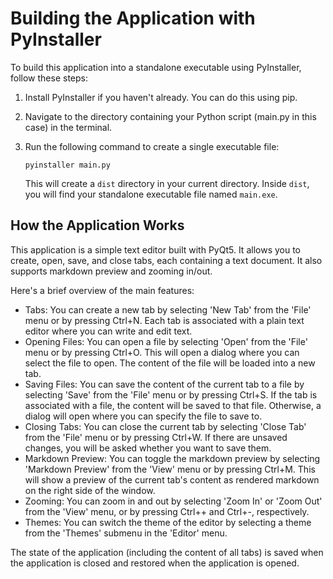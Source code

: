 # Building the Application with PyInstaller

To build this application into a standalone executable using PyInstaller, follow these steps:

1. Install PyInstaller if you haven't already. You can do this using pip.
2. Navigate to the directory containing your Python script (main.py in this case) in the terminal.
3. Run the following command to create a single executable file:

    ```
    pyinstaller main.py
    ```

    This will create a `dist` directory in your current directory. Inside `dist`, you will find your standalone executable file named `main.exe`.

## How the Application Works

This application is a simple text editor built with PyQt5. It allows you to create, open, save, and close tabs, each containing a text document. It also supports markdown preview and zooming in/out.

Here's a brief overview of the main features:

- Tabs: You can create a new tab by selecting 'New Tab' from the 'File' menu or by pressing Ctrl+N. Each tab is associated with a plain text editor where you can write and edit text.
- Opening Files: You can open a file by selecting 'Open' from the 'File' menu or by pressing Ctrl+O. This will open a dialog where you can select the file to open. The content of the file will be loaded into a new tab.
- Saving Files: You can save the content of the current tab to a file by selecting 'Save' from the 'File' menu or by pressing Ctrl+S. If the tab is associated with a file, the content will be saved to that file. Otherwise, a dialog will open where you can specify the file to save to.
- Closing Tabs: You can close the current tab by selecting 'Close Tab' from the 'File' menu or by pressing Ctrl+W. If there are unsaved changes, you will be asked whether you want to save them.
- Markdown Preview: You can toggle the markdown preview by selecting 'Markdown Preview' from the 'View' menu or by pressing Ctrl+M. This will show a preview of the current tab's content as rendered markdown on the right side of the window.
- Zooming: You can zoom in and out by selecting 'Zoom In' or 'Zoom Out' from the 'View' menu, or by pressing Ctrl++ and Ctrl+-, respectively.
- Themes: You can switch the theme of the editor by selecting a theme from the 'Themes' submenu in the 'Editor' menu.

The state of the application (including the content of all tabs) is saved when the application is closed and restored when the application is opened.